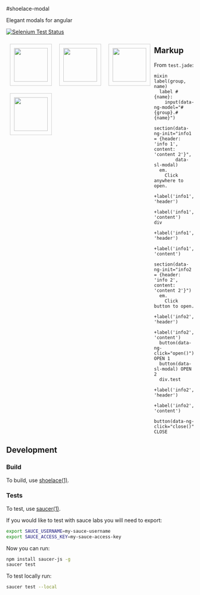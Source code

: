 #shoelace-modal

Elegant modals for angular

[![Selenium Test Status](https://saucelabs.com/browser-matrix/shoelace-modal.svg)](https://saucelabs.com/u/shoelace-modal)

<img src='http://i.imgur.com/pnfcnGe.png' height='90' style='float: left; padding: 10px; margin: 10px; border: 1px solid #ccc;'/>
<img src='http://i.imgur.com/KfcDv1r.png' height='90' style='float: left; padding: 10px; margin: 10px; border: 1px solid #ccc;'/>
<img src='http://i.imgur.com/oSxki9A.png' height='90' style='float: left; padding: 10px; margin: 10px; border: 1px solid #ccc;'/>
<img src='http://i.imgur.com/qlHnqhr.png' height='90' style='float: left; padding: 10px; margin: 10px; border: 1px solid #ccc;'/>

## Markup

From `test.jade`:

```jade
mixin label(group, name)
  label #{name}:
    input(data-ng-model="#{group}.#{name}")

section(data-ng-init="info1 = {header: 'info 1', content: 'content 2'}",
        data-sl-modal)
  em.
    Click anywhere to open.
  +label('info1', 'header')
  +label('info1', 'content')
div
  +label('info1', 'header')
  +label('info1', 'content')

section(data-ng-init="info2 = {header: 'info 2', content: 'content 2'}")
  em.
    Click button to open.
  +label('info2', 'header')
  +label('info2', 'content')
  button(data-ng-click="open()") OPEN 1
  button(data-sl-modal) OPEN 2
  div.test
    +label('info2', 'header')
    +label('info2', 'content')
    button(data-ng-click="close()") CLOSE
```

## Development

### Build

To build, use [shoelace(1)](https://github.com/shoelace-ui/modal).

### Tests

To test, use [saucer(1)](https://github.com/mvanasse/saucer).

If you would like to test with sauce labs you will need to export:

```sh
export SAUCE_USERNAME=my-sauce-username
export SAUCE_ACCESS_KEY=my-sauce-access-key
```

Now you can run:

```sh
npm install saucer-js -g
saucer test
```

To test locally run:

```sh
saucer test --local
```
